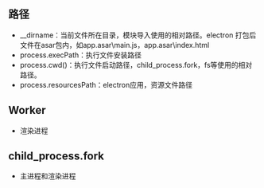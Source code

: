 ## 路径
* __dirname：当前文件所在目录，模块导入使用的相对路径。electron 打包后文件在asar包内，如app.asar\main.js，app.asar\index.html
* process.execPath：执行文件安装路径
* process.cwd()：执行文件启动路径，child_process.fork，fs等使用的相对路径。
* process.resourcesPath：electron应用，资源文件路径
## Worker
* 渲染进程
## child_process.fork
* 主进程和渲染进程
